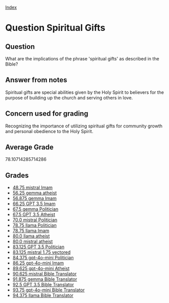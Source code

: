 
[Index](../../index.md)
# Question Spiritual Gifts
## Question
What are the implications of the phrase 'spiritual gifts' as described in the Bible?

## Answer from notes
Spiritual gifts are special abilities given by the Holy Spirit to believers for the purpose of building up the church and serving others in love.

## Concern used for grading
Recognizing the importance of utilizing spiritual gifts for community growth and personal obedience to the Holy Spirit.

## Average Grade
78.10714285714286

## Grades
 * [48.75 mistral Imam](../answers/mistral_Imam/Spiritual_Gifts.md)
 * [56.25 gemma atheist](../answers/gemma_atheist/Spiritual_Gifts.md)
 * [56.875 gemma Imam](../answers/gemma_Imam/Spiritual_Gifts.md)
 * [66.25 GPT 3.5 Imam](../answers/GPT_3.5_Imam/Spiritual_Gifts.md)
 * [67.5 gemma Politician](../answers/gemma_Politician/Spiritual_Gifts.md)
 * [67.5 GPT 3.5 Atheist](../answers/GPT_3.5_Atheist/Spiritual_Gifts.md)
 * [70.0 mistral Politician](../answers/mistral_Politician/Spiritual_Gifts.md)
 * [78.75 llama Politician](../answers/llama_Politician/Spiritual_Gifts.md)
 * [78.75 llama Imam](../answers/llama_Imam/Spiritual_Gifts.md)
 * [80.0 llama atheist](../answers/llama_atheist/Spiritual_Gifts.md)
 * [80.0 mistral atheist](../answers/mistral_atheist/Spiritual_Gifts.md)
 * [83.125 GPT 3.5 Politician](../answers/GPT_3.5_Politician/Spiritual_Gifts.md)
 * [83.125 mistral 1.75 vectored](../answers/mistral_1.75_vectored/Spiritual_Gifts.md)
 * [84.375 gpt-4o-mini Politician](../answers/gpt-4o-mini_Politician/Spiritual_Gifts.md)
 * [86.25 gpt-4o-mini Imam](../answers/gpt-4o-mini_Imam/Spiritual_Gifts.md)
 * [89.625 gpt-4o-mini Atheist](../answers/gpt-4o-mini_Atheist/Spiritual_Gifts.md)
 * [90.625 mistral Bible Translator](../answers/mistral_Bible_Translator/Spiritual_Gifts.md)
 * [91.875 gemma Bible Translator](../answers/gemma_Bible_Translator/Spiritual_Gifts.md)
 * [92.5 GPT 3.5 Bible Translator](../answers/GPT_3.5_Bible_Translator/Spiritual_Gifts.md)
 * [93.75 gpt-4o-mini Bible Translator](../answers/gpt-4o-mini_Bible_Translator/Spiritual_Gifts.md)
 * [94.375 llama Bible Translator](../answers/llama_Bible_Translator/Spiritual_Gifts.md)
